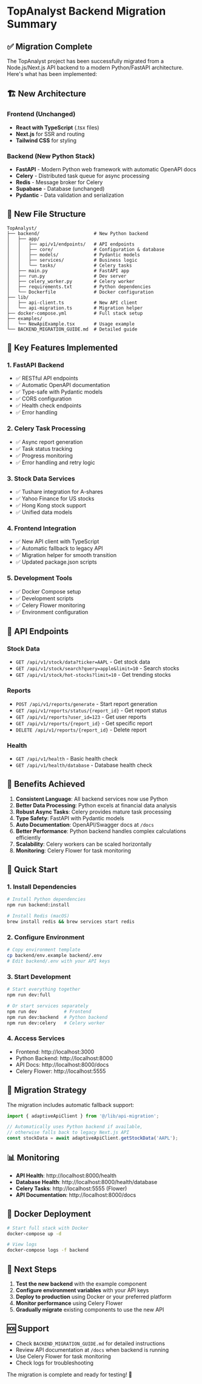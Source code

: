 # TopAnalyst Backend Migration Summary

## ✅ Migration Complete

The TopAnalyst project has been successfully migrated from a Node.js/Next.js API backend to a modern Python/FastAPI architecture. Here's what has been implemented:

## 🏗️ New Architecture

### Frontend (Unchanged)
- **React with TypeScript** (.tsx files)
- **Next.js** for SSR and routing  
- **Tailwind CSS** for styling

### Backend (New Python Stack)
- **FastAPI** - Modern Python web framework with automatic OpenAPI docs
- **Celery** - Distributed task queue for async processing
- **Redis** - Message broker for Celery
- **Supabase** - Database (unchanged)
- **Pydantic** - Data validation and serialization

## 📁 New File Structure

```
TopAnalyst/
├── backend/                    # New Python backend
│   ├── app/
│   │   ├── api/v1/endpoints/   # API endpoints
│   │   ├── core/               # Configuration & database
│   │   ├── models/             # Pydantic models
│   │   ├── services/           # Business logic
│   │   └── tasks/              # Celery tasks
│   ├── main.py                 # FastAPI app
│   ├── run.py                  # Dev server
│   ├── celery_worker.py        # Celery worker
│   ├── requirements.txt        # Python dependencies
│   └── Dockerfile              # Docker configuration
├── lib/
│   ├── api-client.ts           # New API client
│   └── api-migration.ts        # Migration helper
├── docker-compose.yml          # Full stack setup
├── examples/
│   └── NewApiExample.tsx       # Usage example
└── BACKEND_MIGRATION_GUIDE.md  # Detailed guide
```

## 🚀 Key Features Implemented

### 1. FastAPI Backend
- ✅ RESTful API endpoints
- ✅ Automatic OpenAPI documentation
- ✅ Type-safe with Pydantic models
- ✅ CORS configuration
- ✅ Health check endpoints
- ✅ Error handling

### 2. Celery Task Processing
- ✅ Async report generation
- ✅ Task status tracking
- ✅ Progress monitoring
- ✅ Error handling and retry logic

### 3. Stock Data Services
- ✅ Tushare integration for A-shares
- ✅ Yahoo Finance for US stocks
- ✅ Hong Kong stock support
- ✅ Unified data models

### 4. Frontend Integration
- ✅ New API client with TypeScript
- ✅ Automatic fallback to legacy API
- ✅ Migration helper for smooth transition
- ✅ Updated package.json scripts

### 5. Development Tools
- ✅ Docker Compose setup
- ✅ Development scripts
- ✅ Celery Flower monitoring
- ✅ Environment configuration

## 🔧 API Endpoints

### Stock Data
- `GET /api/v1/stock/data?ticker=AAPL` - Get stock data
- `GET /api/v1/stock/search?query=apple&limit=10` - Search stocks
- `GET /api/v1/stock/hot-stocks?limit=10` - Get trending stocks

### Reports
- `POST /api/v1/reports/generate` - Start report generation
- `GET /api/v1/reports/status/{report_id}` - Get report status
- `GET /api/v1/reports?user_id=123` - Get user reports
- `GET /api/v1/reports/{report_id}` - Get specific report
- `DELETE /api/v1/reports/{report_id}` - Delete report

### Health
- `GET /api/v1/health` - Basic health check
- `GET /api/v1/health/database` - Database health check

## 🎯 Benefits Achieved

1. **Consistent Language**: All backend services now use Python
2. **Better Data Processing**: Python excels at financial data analysis
3. **Robust Async Tasks**: Celery provides mature task processing
4. **Type Safety**: FastAPI with Pydantic models
5. **Auto Documentation**: OpenAPI/Swagger docs at `/docs`
6. **Better Performance**: Python backend handles complex calculations efficiently
7. **Scalability**: Celery workers can be scaled horizontally
8. **Monitoring**: Celery Flower for task monitoring

## 🚀 Quick Start

### 1. Install Dependencies
```bash
# Install Python dependencies
npm run backend:install

# Install Redis (macOS)
brew install redis && brew services start redis
```

### 2. Configure Environment
```bash
# Copy environment template
cp backend/env.example backend/.env
# Edit backend/.env with your API keys
```

### 3. Start Development
```bash
# Start everything together
npm run dev:full

# Or start services separately
npm run dev          # Frontend
npm run dev:backend  # Python backend
npm run dev:celery   # Celery worker
```

### 4. Access Services
- Frontend: http://localhost:3000
- Python Backend: http://localhost:8000
- API Docs: http://localhost:8000/docs
- Celery Flower: http://localhost:5555

## 🔄 Migration Strategy

The migration includes automatic fallback support:

```typescript
import { adaptiveApiClient } from '@/lib/api-migration';

// Automatically uses Python backend if available,
// otherwise falls back to legacy Next.js API
const stockData = await adaptiveApiClient.getStockData('AAPL');
```

## 📊 Monitoring

- **API Health**: http://localhost:8000/health
- **Database Health**: http://localhost:8000/health/database
- **Celery Tasks**: http://localhost:5555 (Flower)
- **API Documentation**: http://localhost:8000/docs

## 🐳 Docker Deployment

```bash
# Start full stack with Docker
docker-compose up -d

# View logs
docker-compose logs -f backend
```

## 📝 Next Steps

1. **Test the new backend** with the example component
2. **Configure environment variables** with your API keys
3. **Deploy to production** using Docker or your preferred platform
4. **Monitor performance** using Celery Flower
5. **Gradually migrate** existing components to use the new API

## 🆘 Support

- Check `BACKEND_MIGRATION_GUIDE.md` for detailed instructions
- Review API documentation at `/docs` when backend is running
- Use Celery Flower for task monitoring
- Check logs for troubleshooting

The migration is complete and ready for testing! 🎉
